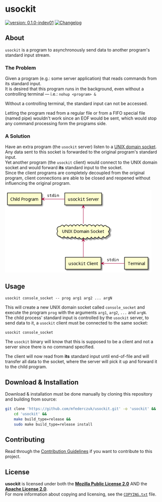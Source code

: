 <!--
  Copyright (c) 2022 Michael Federczuk
  SPDX-License-Identifier: CC-BY-SA-4.0
-->

# usockit #

[version_shield]: https://img.shields.io/badge/version-0.1.0--indev01-informational.svg
[release_page]: https://github.com/mfederczuk/usockit/releases/tag/v0.1.0-indev01 "Release v0.1.0-indev01"
[![version: 0.1.0-indev01][version_shield]][release_page]
[![Changelog](https://img.shields.io/badge/-Changelog-informational.svg)](CHANGELOG.md "Changelog")

## About ##

`usockit` is a program to asynchronously send data to another program's standard input stream.

### The Problem ###

Given a program (e.g.: some server application) that reads commands from its standard input.  
It is desired that this program runs in the background, even without a controlling terminal — i.e.: `nohup <program> &`

Without a controlling terminal, the standard input can not be accessed.

Letting the program read from a regular file or from a FIFO special file (named pipe) wouldn't work since an EOF would
be sent, which would stop any command processing form the programs side.

### A Solution ###

Have an extra program (the `usockit` server) listen to a [UNIX domain socket]. Any data sent to this socket is forwarded
to the original program's standard input.  
Yet another program (the `usockit` client) would connect to the UNIX domain socket and would forward **its**
standard input to the socket.  
Since the client programs are completely decoupled from the original program, client connections are able to be closed
and reopened without influencing the original program.

![Component diagram](.github/usockit.png)

[UNIX domain socket]: <https://en.wikipedia.org/wiki/Unix_domain_socket> "Unix domain socket - Wikipedia"

## Usage ##

```shell
usockit console_socket -- prog arg1 arg2 ... argN
```

This will create a new UNIX domain socket called `console_socket` and execute the program `prog` with the arguments
`arg1`, `arg2`, `...` and `argN`.  
The child process' standard input is controlled by the `usockit` server, to send data to it, a `usockit` client must be
connected to the same socket:

```shell
usockit console_socket
```

The `usockit` binary will know that this is supposed to be a client and not a server since there is no command specified.

The client will now read from **its** standard input until end-of-file and will transfer all data to the socket, where
the server will pick it up and forward it to the child program.

## Download & Installation ##

Download & installation must be done manually by cloning this repository and building from source:

```sh
git clone 'https://github.com/mfederczuk/usockit.git' -o 'usockit' &&
	cd 'usockit' &&
	make build_type=release &&
	sudo make build_type=release install
```

## Contributing ##

Read through the [Contribution Guidelines](CONTRIBUTING.md) if you want to contribute to this project.

## License ##

**usockit** is licensed under both the [**Mozilla Public License 2.0**](LICENSES/MPL-2.0.txt) AND the
[**Apache License 2.0**](LICENSES/Apache-2.0.txt).  
For more information about copying and licensing, see the [`COPYING.txt`](COPYING.txt) file.
